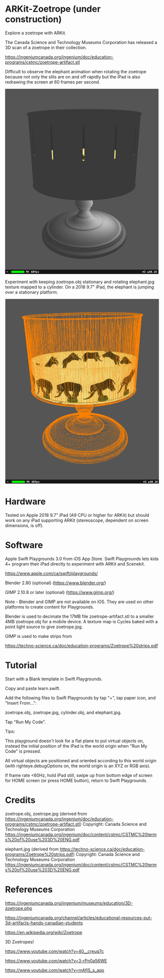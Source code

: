 # ARKit-Zoetrope (under construction)

Explore a zoetrope with ARKit.

The Canada Science and Technology Museums Corporation has released a 3D scan of a zoetrope in their collection.

https://ingeniumcanada.org/ingenium/doc/education-programs/cstmc/zoetrope-artifact.stl

Difficult to observe the elephant animation when rotating the zoetrope because not only the slits are on and off rapidly but the iPad is also redrawing the screen at 60 frames per second. 

<img src="1.png" width="640">

Experiment with keeping zoetrope.obj stationary and rotating elephant.jpg texture mapped to a cylinder. On a 2018 9.7" iPad, the elephant is jumping over a stationary platform.

<img src="2.png" width="640">

# Hardware

Tested on Apple 2018 9.7" iPad (A9 CPU or higher for ARKit) but should work on any iPad supporting ARKit (stereoscope, dependent on screen dimensions, is off).

# Software

Apple Swift Playgrounds 3.0 from iOS App Store. Swift Playgrounds lets kids 4+ program their iPad directly to experiment with ARKit and Scenekit.

https://www.apple.com/ca/swift/playgrounds/

Blender 2.80 (optional) (https://www.blender.org/)

GIMP 2.10.8 or later (optional) (https://www.gimp.org/)

Note - Blender and GIMP are not available on iOS. They are used on other platforms to create content for Playgrounds.

Blender is used to decimate the 17MB file zoetrope-artifact.stl to a smaller 4MB zoetrope.obj for a mobile device. A texture map is Cycles baked with a point light source to give zoetrope.jpg.

GIMP is used to make strips from 

https://techno-science.ca/doc/education-programs/Zoetrope%20strips.pdf

# Tutorial

Start with a Blank template in Swift Playgrounds.

Copy and paste learn.swift.

Add the following files to Swift Playgrounds by tap "+", tap paper icon, and "Insert From...":

zoetrope.obj, zoetrope.jpg, cylinder.obj, and elephant.jpg.

Tap "Run My Code".

Tips:

This playground doesn't look for a flat plane to put virtual objects on, instead the initial position of the iPad is the world origin when "Run My Code" is pressed.

All virtual objects are positioned and oriented according to this world origin (with righteye.debugOptions on, the world origin is an XYZ or RGB axis).

If frame rate <60Hz, hold iPad still, swipe up from bottom edge of screen for HOME screen (or press HOME button), return to Swift Playgrounds.

# Credits

zoetrope.obj, zoetrope.jpg (derived from https://ingeniumcanada.org/ingenium/doc/education-programs/cstmc/zoetrope-artifact.stl)
Copyright: Canada Science and Technology Museums Corporation
https://ingeniumcanada.org/ingenium/doc/content/cstmc/CSTMC%20terms%20of%20use%203D%20ENG.pdf

elephant.jpg (derived from https://techno-science.ca/doc/education-programs/Zoetrope%20strips.pdf)
Copyright: Canada Science and Technology Museums Corporation
https://ingeniumcanada.org/ingenium/doc/content/cstmc/CSTMC%20terms%20of%20use%203D%20ENG.pdf

# References

https://ingeniumcanada.org/ingenium/museums/education/3D-zoetrope.php

https://ingeniumcanada.org/channel/articles/educational-resources-put-3d-artifacts-hands-canadian-students

https://en.wikipedia.org/wiki/Zoetrope

3D Zoetropes!

https://www.youtube.com/watch?v=40__creuq7c

https://www.youtube.com/watch?v=3-rPn0a56WE

https://www.youtube.com/watch?v=mAflS_s_aqo

